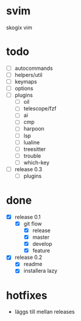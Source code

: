 # svim
skogix vim

# todo
- [ ] autocommands
- [ ] helpers/util
- [ ] keymaps
- [ ] options
- [ ] plugins
  - [ ] oil
  - [ ] telescope/fzf
  - [ ] ai
  - [ ] cmp
  - [ ] harpoon
  - [ ] lsp
  - [ ] lualine
  - [ ] treesitter
  - [ ] trouble
  - [ ] which-key
- [ ] release 0.3
  - [ ] plugins

# done
- [x] release 0.1
  - [x] git flow
    - [x] release
    - [x] master
    - [x] develop
    - [x] feature
- [x] release 0.2
  - [x] readme
  - [x] installera lazy

# hotfixes
- läggs till mellan releases
